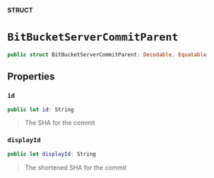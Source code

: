 **STRUCT**

# `BitBucketServerCommitParent`

```swift
public struct BitBucketServerCommitParent: Decodable, Equatable
```

## Properties
### `id`

```swift
public let id: String
```

> The SHA for the commit

### `displayId`

```swift
public let displayId: String
```

> The shortened SHA for the commit
